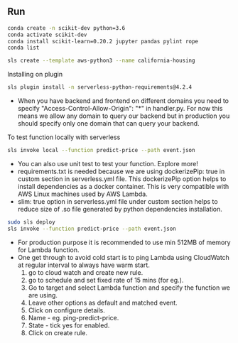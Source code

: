 ## Run

```bash
conda create -n scikit-dev python=3.6
conda activate scikit-dev
conda install scikit-learn=0.20.2 jupyter pandas pylint rope
conda list 
```

```bash
sls create --template aws-python3 --name california-housing
```

Installing on plugin
```bash
sls plugin install -n serverless-python-requirements@4.2.4 
```

- When you have backend and frontend on different domains 
you need to specify "Access-Control-Allow-Origin": "*" in 
handler.py. For now this means we allow any domain to query our 
backend but in production you should specify only one domain that can 
query your backend.

To test function locally with serverless 
```bash
sls invoke local --function predict-price --path event.json
```

- You can also use unit test to test your function. Explore more!
- requirements.txt is needed because we are using dockerizePip: true in 
custom section in serverless.yml file. This dockerizePip option 
helps to install dependencies as a docker container. This is very compatible
with AWS Linux machines used by AWS Lambda.
- slim: true option in serverless.yml file under custom section helps to 
reduce size of .so file generated by python dependencies installation.

```bash
sudo sls deploy
sls invoke --function predict-price --path event.json
```

- For production purpose it is recommended to use min 512MB of memory 
for Lambda function.
- One get through to avoid cold start is to ping Lambda using CloudWatch
at regular interval to always have warm start. 
    1. go to cloud watch and create new rule. 
    2. go to schedule and set fixed rate of 15 mins (for eg.).
    3. Go to target and select Lambda function and specify the 
    function we are using.
    4. Leave other options as default and matched event. 
    5. Click on configure details.
    6. Name - eg. ping-predict-price.
    7. State - tick yes for enabled.
    8. Click on create rule. 
